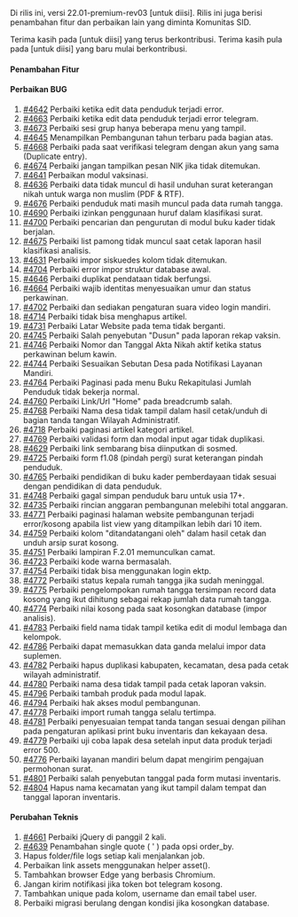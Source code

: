 Di rilis ini, versi 22.01-premium-rev03 [untuk diisi]. Rilis ini juga berisi penambahan fitur dan perbaikan lain yang diminta Komunitas SID.

Terima kasih pada [untuk diisi] yang terus berkontribusi. Terima kasih pula pada [untuk diisi] yang baru mulai berkontribusi.

#### Penambahan Fitur

#### Perbaikan BUG

1. [#4642](https://github.com/OpenSID/OpenSID/issues/4642) Perbaiki ketika edit data penduduk terjadi error.
2. [#4663](https://github.com/OpenSID/OpenSID/issues/4663) Perbaiki ketika edit data penduduk terjadi error telegram.
3. [#4673](https://github.com/OpenSID/OpenSID/issues/4673) Perbaiki sesi grup hanya beberapa menu yang tampil.
4. [#4645](https://github.com/OpenSID/OpenSID/issues/4645) Menampilkan Pembangunan tahun terbaru pada bagian atas.
5. [#4668](https://github.com/OpenSID/OpenSID/issues/4668) Perbaiki pada saat verifikasi telegram dengan akun yang sama (Duplicate entry).
6. [#4674](https://github.com/OpenSID/OpenSID/issues/4674) Perbaiki jangan tampilkan pesan NIK jika tidak ditemukan.
7. [#4641](https://github.com/OpenSID/OpenSID/issues/4641) Perbaikan modul vaksinasi.
8. [#4636](https://github.com/OpenSID/OpenSID/issues/4636) Perbaiki data tidak muncul di hasil unduhan surat keterangan nikah untuk warga non muslim (PDF & RTF).
9. [#4676](https://github.com/OpenSID/OpenSID/issues/4676) Perbaiki penduduk mati masih muncul pada data rumah tangga.
10. [#4690](https://github.com/OpenSID/OpenSID/issues/4690) Perbaiki izinkan penggunaan huruf dalam klasifikasi surat.
11. [#4700](https://github.com/OpenSID/OpenSID/issues/4700) Perbaiki pencarian dan pengurutan di modul buku kader tidak berjalan.
12. [#4675](https://github.com/OpenSID/OpenSID/issues/4675) Perbaiki list pamong tidak muncul saat cetak laporan hasil klasifikasi analisis.
13. [#4631](https://github.com/OpenSID/OpenSID/issues/4631) Perbaiki impor siskuedes kolom tidak ditemukan.
14. [#4704](https://github.com/OpenSID/OpenSID/issues/4704) Perbaiki error impor struktur database awal.
15. [#4646](https://github.com/OpenSID/OpenSID/issues/4646) Perbaiki duplikat pendataan tidak berfungsi.
16. [#4664](https://github.com/OpenSID/OpenSID/issues/4664) Perbaiki wajib identitas menyesuaikan umur dan status perkawinan.
17. [#4702](https://github.com/OpenSID/OpenSID/issues/4702) Perbaiki dan sediakan pengaturan suara video login mandiri.
18. [#4714](https://github.com/OpenSID/OpenSID/issues/4714) Perbaiki tidak bisa menghapus artikel.
19. [#4731](https://github.com/OpenSID/OpenSID/issues/4731) Perbaiki Latar Website pada tema tidak berganti.
20. [#4745](https://github.com/OpenSID/OpenSID/issues/4745) Perbaiki Salah penyebutan "Dusun" pada laporan rekap vaksin.
21. [#4746](https://github.com/OpenSID/OpenSID/issues/4746) Perbaiki Nomor dan Tanggal Akta Nikah aktif ketika status perkawinan belum kawin.
22. [#4744](https://github.com/OpenSID/OpenSID/issues/4744) Perbaiki Sesuaikan Sebutan Desa pada Notifikasi Layanan Mandiri.
23. [#4764](https://github.com/OpenSID/OpenSID/issues/4764) Perbaiki Paginasi pada menu Buku Rekapitulasi Jumlah Penduduk tidak bekerja normal.
24. [#4760](https://github.com/OpenSID/OpenSID/issues/4760) Perbaiki Link/Url "Home" pada breadcrumb salah.
25. [#4768](https://github.com/OpenSID/OpenSID/issues/4768) Perbaiki Nama desa tidak tampil dalam hasil cetak/unduh di bagian tanda tangan Wilayah Administratif.
26. [#4718](https://github.com/OpenSID/OpenSID/issues/4718) Perbaiki paginasi artikel kategori artikel.
27. [#4769](https://github.com/OpenSID/OpenSID/issues/4769) Perbaiki validasi form dan modal input agar tidak duplikasi.
28. [#4629](https://github.com/OpenSID/OpenSID/issues/4629) Perbaiki link sembarang bisa diinputkan di sosmed.
29. [#4725](https://github.com/OpenSID/OpenSID/issues/4725) Perbaiki form f1.08 (pindah pergi) surat keterangan pindah penduduk.
30. [#4765](https://github.com/OpenSID/OpenSID/issues/4765) Perbaiki pendidikan di buku kader pemberdayaan tidak sesuai dengan pendidikan di data penduduk.
31. [#4748](https://github.com/OpenSID/OpenSID/issues/4748) Perbaiki gagal simpan penduduk baru untuk usia 17+.
32. [#4735](https://github.com/OpenSID/OpenSID/issues/4735) Perbaiki rincian anggaran pembangunan melebihi total anggaran.
33. [#4771](https://github.com/OpenSID/OpenSID/issues/4771) Perbaiki paginasi halaman website pembangunan terjadi error/kosong apabila list view yang ditampilkan lebih dari 10 item.
34. [#4759](https://github.com/OpenSID/OpenSID/issues/4759) Perbaiki kolom "ditandatangani oleh" dalam hasil cetak dan unduh arsip surat kosong.
35. [#4751](https://github.com/OpenSID/OpenSID/issues/4751) Perbaiki lampiran F.2.01 memunculkan camat.
36. [#4723](https://github.com/OpenSID/OpenSID/issues/4723) Perbaiki kode warna bermasalah.
37. [#4754](https://github.com/OpenSID/OpenSID/issues/4754) Perbaiki tidak bisa menggunakan login ektp.
38. [#4772](https://github.com/OpenSID/OpenSID/issues/4772) Perbaiki status kepala rumah tangga jika sudah meninggal.
39. [#4775](https://github.com/OpenSID/OpenSID/issues/4775) Perbaiki pengelompokan rumah tangga tersimpan record data kosong yang ikut dihitung sebagai rekap jumlah data rumah tangga.
40. [#4774](https://github.com/OpenSID/OpenSID/issues/4774) Perbaiki nilai kosong pada saat kosongkan database (impor analisis).
41. [#4783](https://github.com/OpenSID/OpenSID/issues/4783) Perbaiki field nama tidak tampil ketika edit di modul lembaga dan kelompok.
42. [#4786](https://github.com/OpenSID/OpenSID/issues/4786) Perbaiki dapat memasukkan data ganda melalui impor data suplemen.
43. [#4782](https://github.com/OpenSID/OpenSID/issues/4782) Perbaiki hapus duplikasi kabupaten, kecamatan, desa pada cetak wilayah administratif.
44. [#4780](https://github.com/OpenSID/OpenSID/issues/4780) Perbaiki nama desa tidak tampil pada cetak laporan vaksin.
45. [#4796](https://github.com/OpenSID/OpenSID/issues/4796) Perbaiki tambah produk pada modul lapak.
46. [#4794](https://github.com/OpenSID/OpenSID/issues/4794) Perbaiki hak akses modul pembangunan.
47. [#4778](https://github.com/OpenSID/OpenSID/issues/4778) Perbaiki import rumah tangga selalu tertimpa.
48. [#4781](https://github.com/OpenSID/OpenSID/issues/4781) Perbaiki penyesuaian tempat tanda tangan sesuai dengan pilihan pada pengaturan aplikasi print buku inventaris dan kekayaan desa.
49. [#4779](https://github.com/OpenSID/OpenSID/issues/4779) Perbaiki uji coba lapak desa setelah input data produk terjadi error 500.
50. [#4776](https://github.com/OpenSID/OpenSID/issues/4776) Perbaiki layanan mandiri belum dapat mengirim pengajuan permohonan surat.
51. [#4801](https://github.com/OpenSID/OpenSID/issues/4801) Perbaiki salah penyebutan tanggal pada form mutasi inventaris.
52. [#4804](https://github.com/OpenSID/OpenSID/issues/4804) Hapus nama kecamatan yang ikut tampil dalam tempat dan tanggal laporan inventaris.

#### Perubahan Teknis

1. [#4661](https://github.com/OpenSID/OpenSID/issues/4661) Perbaiki jQuery di panggil 2 kali.
2. [#4639](https://github.com/OpenSID/OpenSID/pull/4639) Penambahan single quote ( ' ) pada opsi order_by.
3. Hapus folder/file logs setiap kali menjalankan job.
4. Perbaikan link assets menggunakan helper asset().
5. Tambahkan browser Edge yang berbasis Chromium.
6. Jangan kirim notifikasi jika token bot telegram kosong.
7. Tambahkan unique pada kolom, username dan email tabel user.
8. Perbaiki migrasi berulang dengan kondisi jika kosongkan database.

